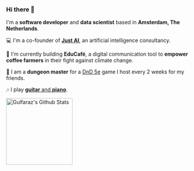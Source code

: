 ### Hi there 👋

I'm a **software developer** and **data scientist** based in **Amsterdam, The Netherlands**.

💻 I'm a co-founder of **[Just AI](https://github.com/just-a-i)**, an artificial intelligence consultancy.

🌱 I'm currently building **EduCafé**, a digital communication tool to **empower coffee farmers** in their fight against climate change.

🎲 I am a **dungeon master** for a [DnD 5e](https://www.dndbeyond.com/how-to-play-dnd) game I host every 2 weeks for my friends.

🎶 I play [**guitar** and **piano**](https://www.youtube.com/@GulfarazRahman).

<a href="https://github.com/gulfaraz">
<img align="center" alt="Gulfaraz's Github Stats" src="https://github-readme-stats-glyzzeiyw-saifurrahmanmohsin.vercel.app/api?username=gulfaraz&show_icons=true&hide_border=true&count_private=true&include_all_commits=true&theme=radical" height="180px" /></a>

<!--
**gulfaraz/gulfaraz** is a ✨ _special_ ✨ repository because its `README.md` (this file) appears on your GitHub profile.

Here are some ideas to get you started:

- 🔭 I’m currently working on ...
- 🌱 I’m currently learning ...
- 👯 I’m looking to collaborate on ...
- 🤔 I’m looking for help with ...
- 💬 Ask me about ...
- 📫 How to reach me: ...
- 😄 Pronouns: ...
- ⚡ Fun fact: ...
-->
